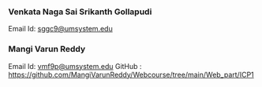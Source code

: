 ### Venkata Naga Sai Srikanth Gollapudi
Email Id: sggc9@umsystem.edu

### Mangi Varun Reddy
Email Id: vmf9p@umsystem.edu
GitHub : https://github.com/MangiVarunReddy/Webcourse/tree/main/Web_part/ICP1
